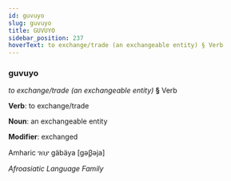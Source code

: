 ```yaml
---
id: guvuyo
slug: guvuyo
title: GUVUYO
sidebar_position: 237
hoverText: to exchange/trade (an exchangeable entity) § Verb
---
```


### guvuyo

*to exchange/trade (an exchangeable entity)* **§** Verb

**Verb**: to exchange/trade

**Noun**: an exchangeable entity

**Modifier**: exchanged

Amharic ገበያ gäbäya [gəβ̞əja]

*Afroasiatic Language Family*